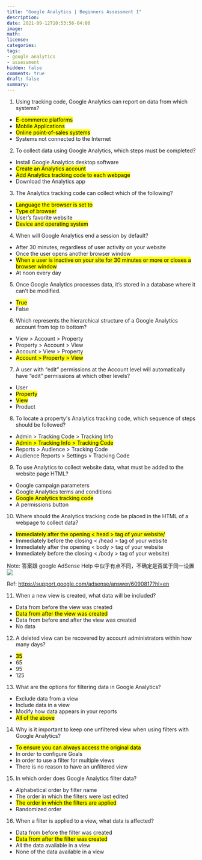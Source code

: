 ```yaml
---
title: "Google Analytics | Beginners Assessment 1"
description: 
date: 2021-09-12T10:53:56-04:00
image: 
math:
license: 
categories:
tags:
- google analytics
- assessment
hidden: false
comments: true
draft: false
summary:
---
```


1. Using tracking code, Google Analytics can report on data from which systems?
- <mark>E-commerce platforms</mark>
- <mark>Mobile Applications</mark>
- <mark>Online point-of-sales systems</mark>
- Systems not connected to the Internet

2. To collect data using Google Analytics, which steps must be completed?

-  Install Google Analytics desktop software
 - <mark>Create an Analytics account</mark>
 - <mark>Add Analytics tracking code to each webpage</mark>
 - Download the Analytics app

3. The Analytics tracking code can collect which of the following?

 - <mark>Language the browser is set to</mark>
 - <mark>Type of browser</mark>
 - User’s favorite website
 - <mark>Device and operating system</mark>

4.  When will Google Analytics end a session by default?

 - After 30 minutes, regardless of user activity on your website
 - Once the user opens another browser window
 - <mark>When a user is inactive on your site for 30 minutes or more or closes a browser window</mark>
 - At noon every day


5.  Once Google Analytics processes data, it’s stored in a database where it can’t be modified.

- <mark>True</mark>
- False

6. Which represents the hierarchical structure of a Google Analytics account from top to bottom?

- View > Account > Property
- Property > Account > View
-  Account > View > Property
-  <mark>Account > Property > View</mark>

7. A user with “edit” permissions at the Account level will automatically have “edit” permissions at which other levels?

- User
- <mark>Property</mark>
- <mark>View</mark>
- Product

8. To locate a property's Analytics tracking code, which sequence of steps should be followed?

- Admin > Tracking Code > Tracking Info
- <mark>Admin > Tracking Info > Tracking Code</mark>
- Reports > Audience > Tracking Code
- Audience Reports > Settings > Tracking Code

9. To use Analytics to collect website data, what must be added to the website page HTML?

 - Google campaign parameters
 - Google Analytics terms and conditions
 - <mark>Google Analytics tracking code</mark>
 - A permissions button

10. Where should the Analytics tracking code be placed in the HTML of a webpage to collect data?

- <mark>Immediately after the opening < head > tag of your website/<mark>
- Immediately before the closing < /head > tag of your website
- Immediately after the opening < body > tag of your website
- Immediately before the closing < /body > tag of your website)

Note: 答案跟 google AdSense Help 中似乎有点不同，不确定是否属于同一设置
![](https://gilgamel.github.io/post-images/1631503071763.png)

Ref: https://support.google.com/adsense/answer/6090817?hl=en

11. When a new view is created, what data will be included?

- Data from before the view was created
- <mark>Data from after the view was created</mark>
- Data from before and after the view was created
- No data

12.  A deleted view can be recovered by account administrators within how many days?

- <mark>35</marlk> 
- 65
- 95
- 125

13. What are the options for filtering data in Google Analytics?

- Exclude data from a view
- Include data in a view
- Modify how data appears in your reports
- <mark>All of the above</mark>

14. Why is it important to keep one unfiltered view when using filters with Google Analytics?

- <mark>To ensure you can always access the original data</mark>
- In order to configure Goals
- In order to use a filter for multiple views
- There is no reason to have an unfiltered view

15. In which order does Google Analytics filter data?

- Alphabetical order by filter name
- The order in which the filters were last edited
- <mark>The order in which the filters are applied</mark>
- Randomized order

16. When a filter is applied to a view, what data is affected?

- Data from before the filter was created
- <mark>Data from after the filter was created</mark>
- All the data available in a view
- None of the data available in a view